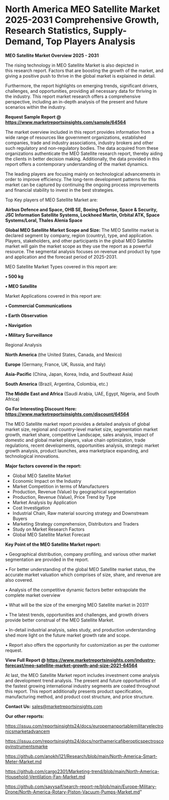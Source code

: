 # North America MEO Satellite Market 2025-2031 Comprehensive Growth, Research Statistics, Supply-Demand,  Top Players Analysis

<Strong> MEO Satellite Market Overview 2025 - 2031</strong>

The rising technology in MEO Satellite Market is also depicted in this research report. Factors that are boosting the growth of the market, and giving a positive push to thrive in the global market is explained in detail.

Furthermore, the report highlights on emerging trends, significant drivers, challenges, and opportunities, providing all necessary data for thriving in the industry. This report market research offers a comprehensive perspective, including an in-depth analysis of the present and future scenarios within the industry.

<strong>Request Sample Report @ <a href=https://www.marketreportsinsights.com/sample/64564>https://www.marketreportsinsights.com/sample/64564</a></strong>

The market overview included in this report provides information from a wide range of resources like government organizations, established companies, trade and industry associations, industry brokers and other such regulatory and non-regulatory bodies. The data acquired from these organizations authenticate the MEO Satellite research report, thereby aiding the clients in better decision making. Additionally, the data provided in this report offers a contemporary understanding of the market dynamics.

The leading players are focusing mainly on technological advancements in order to improve efficiency. The long-term development patterns for this market can be captured by continuing the ongoing process improvements and financial stability to invest in the best strategies.

Top Key players of MEO Satellite Market are:

<strong>Airbus Defence and Space, OHB SE, Boeing Defense, Space & Security, JSC Information Satellite Systems, Lockheed Martin, Orbital ATK, Space Systems/Loral, Thales Alenia Space</strong>

<strong><b>Global MEO Satellite Market Scope and Size:</b></strong>
The MEO Satellite market is declared segment by company, region (country), type, and application. Players, stakeholders, and other participants in the global MEO Satellite market will gain the market scope as they use the report as a powerful resource. The segmental analysis focuses on revenue and product by type and application and the forecast period of 2025-2031.

MEO Satellite Market Types covered in this report are:

<strong>• 500 kg

• MEO Satellite</strong>

Market Applications covered in this report are:

<strong>• Commercial Communications

• Earth Observation

• Navigation

• Military Surveillance</strong> 

Regional Analysis

<strong>North America</strong> (the United States, Canada, and Mexico)

<strong>Europe</strong> (Germany, France, UK, Russia, and Italy)

<strong>Asia-Pacific</strong> (China, Japan, Korea, India, and Southeast Asia)

<strong>South America</strong> (Brazil, Argentina, Colombia, etc.)

<strong>The Middle East and Africa</strong> (Saudi Arabia, UAE, Egypt, Nigeria, and South Africa)

<strong>Go For Interesting Discount Here: <a href=https://www.marketreportsinsights.com/discount/64564>https://www.marketreportsinsights.com/discount/64564</a></strong>

The MEO Satellite market report provides a detailed analysis of global market size, regional and country-level market size, segmentation market growth, market share, competitive Landscape, sales analysis, impact of domestic and global market players, value chain optimization, trade regulations, recent developments, opportunities analysis, strategic market growth analysis, product launches, area marketplace expanding, and technological innovations.

<strong><b>Major factors covered in the report:</b></strong>
<ul>
  <li>Global MEO Satellite Market </li>
  <li>Economic Impact on the Industry</li>
  <li>Market Competition in terms of Manufacturers</li>
  <li>Production, Revenue (Value) by geographical segmentation</li>
  <li>Production, Revenue (Value), Price Trend by Type</li>
  <li>Market Analysis by Application</li>
  <li>Cost Investigation</li>
  <li>Industrial Chain, Raw material sourcing strategy and Downstream Buyers</li>
  <li>Marketing Strategy comprehension, Distributors and Traders</li>
  <li>Study on Market Research Factors</li>
  <li>Global MEO Satellite Market Forecast</li>
</ul>

<strong><b>Key Point of the MEO Satellite Market report:</b></strong>

• Geographical distribution, company profiling, and various other market segmentation are provided in the report.

• For better understanding of the global MEO Satellite market status, the accurate market valuation which comprises of size, share, and revenue are also covered.

• Analysis of the competitive dynamic factors better extrapolate the complete market overview

• What will be the size of the emerging MEO Satellite market in 2031?

• The latest trends, opportunities and challenges, and growth drivers provide better construal of the MEO Satellite Market.

• In-detail industrial analysis, sales study, and production understanding shed more light on the future market growth rate and scope.

• Report also offers the opportunity for customization as per the customer request.

<strong><b>View Full Report @ <a href=https://www.marketreportsinsights.com/industry-forecast/meo-satellite-market-growth-and-size-2021-64564>https://www.marketreportsinsights.com/industry-forecast/meo-satellite-market-growth-and-size-2021-64564</a></b></strong>


At last, the MEO Satellite Market report includes investment come analysis and development trend analysis. The present and future opportunities of the fastest growing international industry segments are coated throughout this report. This report additionally presents product specification, manufacturing method, and product cost structure, and price structure.

<strong>Contact Us:</strong>
sales@marketreportsinsights.com

<strong>Our other reports:</strong>

<a href=https://issuu.com/reportsinsights24/docs/europemanportablemilitaryelectronicsmarketadvancem>https://issuu.com/reportsinsights24/docs/europemanportablemilitaryelectronicsmarketadvancem</a>

<a href=https://issuu.com/reportsinsights24/docs/northamericafiberopticspectroscopyinstrumentsmarke>https://issuu.com/reportsinsights24/docs/northamericafiberopticspectroscopyinstrumentsmarke</a>

<a href=https://github.com/anokhi121/Research/blob/main/North-America-Smart-Meter-Market.md>https://github.com/anokhi121/Research/blob/main/North-America-Smart-Meter-Market.md</a>

<a href=https://github.com/cargo2301/Marketing-trend/blob/main/North-America-Household-Ventilation-Fan-Market.md>https://github.com/cargo2301/Marketing-trend/blob/main/North-America-Household-Ventilation-Fan-Market.md</a>

<a href=https://github.com/sayysaif/search-report-re/blob/main/Europe-Military-Drone/North-America-Rotary-Piston-Vacuum-Pumps-Market.md>https://github.com/sayysaif/search-report-re/blob/main/Europe-Military-Drone/North-America-Rotary-Piston-Vacuum-Pumps-Market.md</a>"
